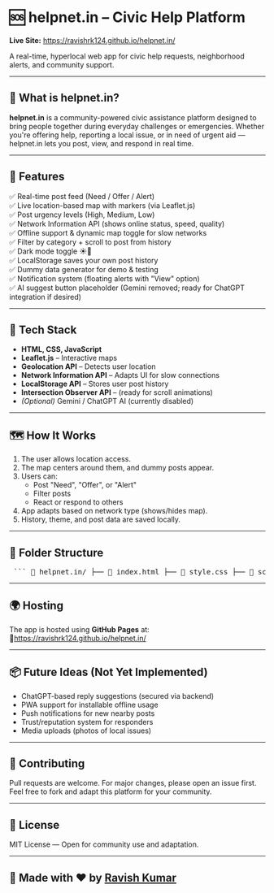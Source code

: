 # 🆘 helpnet.in – Civic Help Platform

**Live Site:** https://ravishrk124.github.io/helpnet.in/

A real-time, hyperlocal web app for civic help requests, neighborhood alerts, and community support.

---

## 📌 What is helpnet.in?

**helpnet.in** is a community-powered civic assistance platform designed to bring people together during everyday challenges or emergencies. Whether you're offering help, reporting a local issue, or in need of urgent aid — helpnet.in lets you post, view, and respond in real time.

---

## 🚀 Features

✅ Real-time post feed (Need / Offer / Alert)  
✅ Live location-based map with markers (via Leaflet.js)  
✅ Post urgency levels (High, Medium, Low)  
✅ Network Information API (shows online status, speed, quality)  
✅ Offline support & dynamic map toggle for slow networks  
✅ Filter by category + scroll to post from history  
✅ Dark mode toggle ☀️🌙  
✅ LocalStorage saves your own post history  
✅ Dummy data generator for demo & testing  
✅ Notification system (floating alerts with "View" option)  
✅ AI suggest button placeholder (Gemini removed; ready for ChatGPT integration if desired)

---

## 🧠 Tech Stack

- **HTML, CSS, JavaScript**
- **Leaflet.js** – Interactive maps
- **Geolocation API** – Detects user location
- **Network Information API** – Adapts UI for slow connections
- **LocalStorage API** – Stores user post history
- **Intersection Observer API** – (ready for scroll animations)
- *(Optional)* Gemini / ChatGPT AI (currently disabled)

---

## 🗺️ How It Works

1. The user allows location access.
2. The map centers around them, and dummy posts appear.
3. Users can:
   - Post "Need", "Offer", or "Alert"
   - Filter posts
   - React or respond to others
4. App adapts based on network type (shows/hides map).
5. History, theme, and post data are saved locally.

---

## 📂 Folder Structure
<pre> ``` 📁 helpnet.in/ ├── 📄 index.html ├── 🎨 style.css ├── 🧠 script.js └── 📂 assets/ (optional - icons/images) ``` </pre>


---

## 🌍 Hosting

The app is hosted using **GitHub Pages** at:  
🔗https://ravishrk124.github.io/helpnet.in/

---


## 📦 Future Ideas (Not Yet Implemented)

- ChatGPT-based reply suggestions (secured via backend)
- PWA support for installable offline usage
- Push notifications for new nearby posts
- Trust/reputation system for responders
- Media uploads (photos of local issues)

---

## 🤝 Contributing

Pull requests are welcome. For major changes, please open an issue first.  
Feel free to fork and adapt this platform for your community.

---

## 📄 License

MIT License — Open for community use and adaptation.

---

## 🙌 Made with ❤️ by [Ravish Kumar](https://github.com/ravishrk124)
